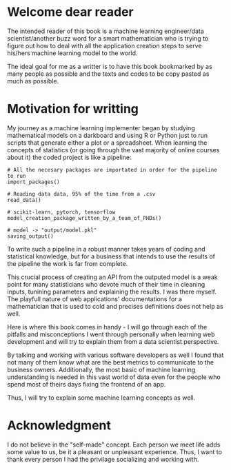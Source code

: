 # Welcome dear reader

The intended reader of this book is a machine learning engineer/data scientist/another buzz word for a smart mathematician who is trying to figure out how to deal with all the application creation steps to serve his/hers machine learning model to the world.

The ideal goal for me as a writter is to have this book bookmarked by as many people as possible and the texts and codes to be copy pasted as much as possible. 

# Motivation for writting 

My journey as a machine learning implementer began by studying mathematical models on a darkboard and using R or Python just to run scripts that generate either a plot or a spreadsheet. When learning the concepts of statistics (or going through the vast majority of online courses about it) the coded project is like a pipeline:

``` 
# All the necesary packages are importated in order for the pipeline to run 
import_packages()

# Reading data data, 95% of the time from a .csv
read_data() 

# scikit-learn, pytorch, tensorflow
model_creation_package_written_by_a_team_of_PHDs()

# model -> "output/model.pkl"
saving_output() 
```

To write such a pipeline in a robust manner takes years of coding and statistical knowledge, but for a business that intends to use the results of the pipeline the work is far from complete. 

This crucial process of creating an API from the outputed model is a weak point for many statisticians who devote much of their time in cleaning inputs, tunining parameters and explaining the results. I was there myself. The playfull nature of web applications' documentations for a mathematician that is used to cold and precises definitions does not help as well. 

Here is where this book comes in handy - I will go through each of the pitfalls and misconceptions I went through personally when learning web development and will try to explain them from a data scientist perspective. 

By talking and working with various software developers as well I found that not many of them know what are the best metrics to communicate to the business owners. Additionally, the most basic of machine learning understanding is needed in this vast world of data even for the people who spend most of theirs days fixing the frontend of an app. 

Thus, I will try to explain some machine learning concepts as well. 

# Acknowledgment 

I do not believe in the "self-made" concept. Each person we meet life adds some value to us, be it a pleasant or unpleasant experience. Thus, I want to thank every person I had the privilage socializing and working with. 
